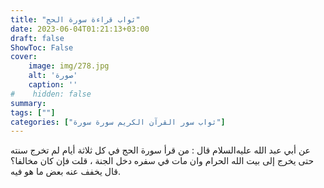 ```yaml
---
title: "ثواب قراءة سورة الحج"
date: 2023-06-04T01:21:13+03:00
draft: false
ShowToc: False
cover:
    image: img/278.jpg
    alt: 'صورة'
    caption: ''
#    hidden: false
summary: 
tags: [""]
categories: ["ثواب سور القرآن الكريم سورة سورة"]
---
```

عن أبي
عبد الله عليه‌السلام قال : من قرأ سورة الحج في كل ثلاثة أيام لم تخرج سنته
حتى يخرج إلى بيت الله الحرام وان مات في سفره دخل الجنة ، قلت فإن كان
مخالفا؟ قال يخفف عنه بعض ما هو فيه.


